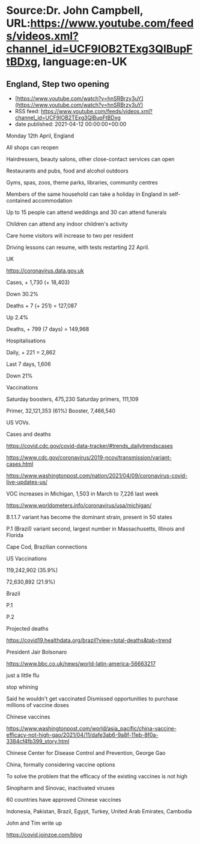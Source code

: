 # Source:Dr. John Campbell, URL:https://www.youtube.com/feeds/videos.xml?channel_id=UCF9IOB2TExg3QIBupFtBDxg, language:en-UK

## England, Step two opening
 - [https://www.youtube.com/watch?v=hnSRBrzy3uY](https://www.youtube.com/watch?v=hnSRBrzy3uY)
 - RSS feed: https://www.youtube.com/feeds/videos.xml?channel_id=UCF9IOB2TExg3QIBupFtBDxg
 - date published: 2021-04-12 00:00:00+00:00

Monday 12th April, England

All shops can reopen

Hairdressers, beauty salons, other close-contact services can open

Restaurants and pubs, food and alcohol outdoors

Gyms, spas, zoos, theme parks, libraries, community centres

Members of the same household can take a holiday in England in self-contained accommodation

Up to 15 people can attend weddings and 30 can attend funerals

Children can attend any indoor children's activity

Care home visitors will increase to two per resident

Driving lessons can resume, with tests restarting 22 April.

UK

https://coronavirus.data.gov.uk

Cases, + 1,730 (+ 18,403)

Down 30.2%

Deaths + 7 (+ 251) = 127,087

Up 2.4%

Deaths, + 799 (7 days) = 149,968

Hospitalisations

Daily, + 221 = 2,862

Last 7 days, 1,606

Down 21%

Vaccinations

Saturday boosters, 475,230
Saturday primers, 111,109

Primer, 32,121,353 (61%)
Booster, 7,466,540

US VOVs. 

Cases and deaths

https://covid.cdc.gov/covid-data-tracker/#trends_dailytrendscases

https://www.cdc.gov/coronavirus/2019-ncov/transmission/variant-cases.html

https://www.washingtonpost.com/nation/2021/04/09/coronavirus-covid-live-updates-us/

VOC increases in Michigan, 1,503 in March to 7,226 last week

https://www.worldometers.info/coronavirus/usa/michigan/

B.1.1.7 variant has become the dominant strain, present in 50 states

P.1 (Brazil) variant second, largest number in Massachusetts, Illinois and Florida

Cape Cod, Brazilian connections

US Vaccinations

119,242,902 (35.9%)

72,630,892 (21.9%)

Brazil

 P.1

P.2

Projected deaths

https://covid19.healthdata.org/brazil?view=total-deaths&tab=trend

President Jair Bolsonaro

https://www.bbc.co.uk/news/world-latin-america-56663217

just a little flu

stop whining

Said he wouldn't get vaccinated
Dismissed opportunities to purchase millions of vaccine doses

Chinese vaccines

https://www.washingtonpost.com/world/asia_pacific/china-vaccine-efficacy-not-high-gao/2021/04/11/dafe3ab6-9a8f-11eb-8f0a-3384cf4fb399_story.html

Chinese Center for Disease Control and Prevention, George Gao

China, formally considering vaccine options

To solve the problem that the efficacy of the existing vaccines is not high

Sinopharm and Sinovac, inactivated viruses

60 countries have approved Chinese vaccines

Indonesia, Pakistan, Brazil, Egypt, Turkey, United Arab Emirates, Cambodia

John and Tim write up

https://covid.joinzoe.com/blog

